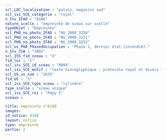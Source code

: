 ```yaml
---
scl_LOC_localisation : "palais, magasins sud"
scl_iss_SCE_categorie : "royal"
n_Inv_IFAO : "8188"
nature_scelle : "empreinte de sceau sur scellé"
typeObjet : "Empreinte"
scl_PHO_no_photo_IFAO : "NU_2008_3250"
scl_PHO_no_photo_IFAO : "NU_2008_3251"
scl_PHO_no_photo_IFAO : "NU_2008_3252"
scl_us_PHA_PhasedOccupation : "Phase 1, dernier état (incendié)."
n_Inv_CSA : "3002"
scl_ISS_fid_sceau : "4"
fid_loc : "1"
scl_iss_SCE_id_sceau : "0004"
scl_iss_SCE_motif : "texte hiéroglyphique : protocole royal et divers titres de scribe dans la mrt de Pépy"
scl_US_us_nom : "2635"
fid_US : "3"
scl_iss_SCE_type_sceau : "cylindre"
type_scelle : "sceau unique"
scl_iss_SCE_roi : "Pépy I"
sceaux :

title: empreinte n°8188
images: 
id_notice: 8188
layout: notice
type: empreinte
partie: 2
---
```

